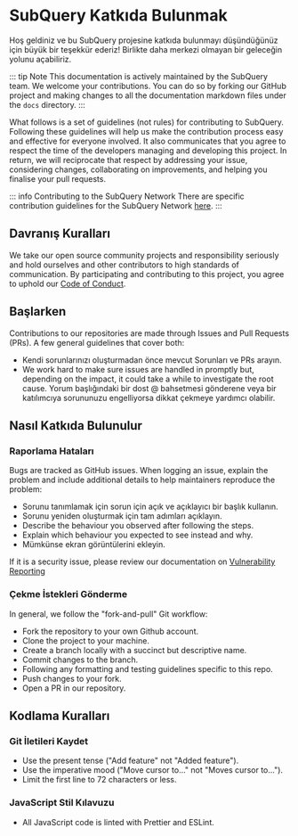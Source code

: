 # SubQuery Katkıda Bulunmak

Hoş geldiniz ve bu SubQuery projesine katkıda bulunmayı düşündüğünüz için büyük bir teşekkür ederiz! Birlikte daha merkezi olmayan bir geleceğin yolunu açabiliriz.

::: tip Note This documentation is actively maintained by the SubQuery team. We welcome your contributions. You can do so by forking our GitHub project and making changes to all the documentation markdown files under the `docs` directory. :::

What follows is a set of guidelines (not rules) for contributing to SubQuery. Following these guidelines will help us make the contribution process easy and effective for everyone involved. It also communicates that you agree to respect the time of the developers managing and developing this project. In return, we will reciprocate that respect by addressing your issue, considering changes, collaborating on improvements, and helping you finalise your pull requests.

::: info Contributing to the SubQuery Network There are specific contribution guidelines for the SubQuery Network [here](../subquery_network/community.md#contributing-to-codebases). :::

## Davranış Kuralları

We take our open source community projects and responsibility seriously and hold ourselves and other contributors to high standards of communication. By participating and contributing to this project, you agree to uphold our [Code of Conduct](https://github.com/subquery/subql/blob/main/CODE_OF_CONDUCT.md).

## Başlarken

Contributions to our repositories are made through Issues and Pull Requests (PRs). A few general guidelines that cover both:

- Kendi sorunlarınızı oluşturmadan önce mevcut Sorunları ve PRs arayın.
- We work hard to make sure issues are handled in promptly but, depending on the impact, it could take a while to investigate the root cause. Yorum başlığındaki bir dost @ bahsetmesi gönderene veya bir katılımcıya sorununuzu engelliyorsa dikkat çekmeye yardımcı olabilir.

## Nasıl Katkıda Bulunulur

### Raporlama Hataları

Bugs are tracked as GitHub issues. When logging an issue, explain the problem and include additional details to help maintainers reproduce the problem:

- Sorunu tanımlamak için sorun için açık ve açıklayıcı bir başlık kullanın.
- Sorunu yeniden oluşturmak için tam adımları açıklayın.
- Describe the behaviour you observed after following the steps.
- Explain which behaviour you expected to see instead and why.
- Mümkünse ekran görüntülerini ekleyin.

If it is a security issue, please review our documentation on [Vulnerability Reporting](./vulnerability-reporting.md)

### Çekme İstekleri Gönderme

In general, we follow the "fork-and-pull" Git workflow:

- Fork the repository to your own Github account.
- Clone the project to your machine.
- Create a branch locally with a succinct but descriptive name.
- Commit changes to the branch.
- Following any formatting and testing guidelines specific to this repo.
- Push changes to your fork.
- Open a PR in our repository.

## Kodlama Kuralları

### Git İletileri Kaydet

- Use the present tense ("Add feature" not "Added feature").
- Use the imperative mood ("Move cursor to..." not "Moves cursor to...").
- Limit the first line to 72 characters or less.

### JavaScript Stil Kılavuzu

- All JavaScript code is linted with Prettier and ESLint.
